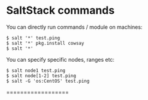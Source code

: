 SaltStack commands
======================================

You can directly run commands / module on machines:

```
$ salt '*' test.ping
$ salt '*' pkg.install cowsay
$ salt '*' 
```


You can specify specific nodes, ranges etc:
```
$ salt node1 test.ping
$ salt node[1-2] test.ping
$ salt -G 'os:CentOS' test.ping
```

==================

